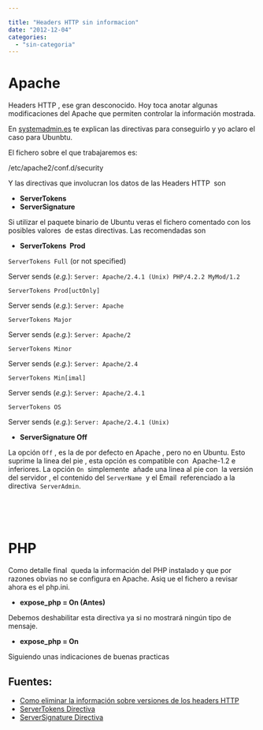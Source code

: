```yaml
---

title: "Headers HTTP sin informacion"
date: "2012-12-04"
categories: 
  - "sin-categoria"
---
```


# Apache

Headers HTTP , ese gran desconocido. Hoy toca anotar algunas modificaciones del Apache que permiten controlar la información mostrada.

En [systemadmin.es](https://systemadmin.es "systemadmin.es") te explican las directivas para conseguirlo y yo aclaro el caso para Ubunbtu.

El fichero sobre el que trabajaremos es:

/etc/apache2/conf.d/security

Y las directivas que involucran los datos de las Headers HTTP  son

- **ServerTokens**
- **ServerSignature**

Si utilizar el paquete binario de Ubuntu veras el fichero comentado con los posibles valores  de estas directivas. Las recomendadas son

- **ServerTokens  Prod**

`ServerTokens Full` (or not specified)

Server sends (_e.g._): `Server: Apache/2.4.1 (Unix) PHP/4.2.2 MyMod/1.2`

`ServerTokens Prod[uctOnly]`

Server sends (_e.g._): `Server: Apache`

`ServerTokens Major`

Server sends (_e.g._): `Server: Apache/2`

`ServerTokens Minor`

Server sends (_e.g._): `Server: Apache/2.4`

`ServerTokens Min[imal]`

Server sends (_e.g._): `Server: Apache/2.4.1`

`ServerTokens OS`

Server sends (_e.g._): `Server: Apache/2.4.1 (Unix)`

- **ServerSignature Off**

La opción `Off` , es la de por defecto en Apache , pero no en Ubuntu. Esto suprime la linea del pie , esta opción es compatible con  Apache-1.2 e inferiores. La opción `On`  simplemente  añade una linea al pie con  la versión del servidor , el contenido del `ServerName`  y el Email  referenciado a la directiva  `ServerAdmin`.

 

 

# PHP

Como detalle final  queda la información del PHP instalado y que por razones obvias no se configura en Apache. Asiq ue el fichero a revisar ahora es el php.ini.

- **expose\_php = On (Antes)**

Debemos deshabilitar esta directiva ya si no mostrará ningún tipo de mensaje.

- **expose\_php = On**

Siguiendo unas indicaciones de buenas practicas

## Fuentes:

- [Como eliminar la información sobre versiones de los headers HTTP](https://systemadmin.es/2009/01/como-eliminar-la-informacion-sobre-versiones-de-los-headers-http "como eliminar la informacion sobre versiones de los headers http")
- [ServerTokens Directiva](https://httpd.apache.org/docs/current/mod/core.html#servertokens "servertokens")
- [ServerSignature Directiva](https://httpd.apache.org/docs/current/mod/core.html#serversignature "serversignature")
